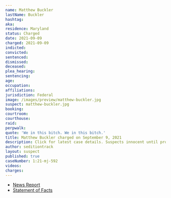 ```yaml
---
name: Matthew Buckler
lastName: Buckler
hashtag:
aka:
residence: Maryland
status: Charged
date: 2021-09-09
charged: 2021-09-09
indicted:
convicted:
sentenced:
dismissed:
deceased:
plea_hearing:
sentencing:
age:
occupation:
affiliations:
jurisdiction: Federal
image: /images/preview/matthew-buckler.jpg
suspect: matthew-buckler.jpg
booking:
courtroom:
courthouse:
raid:
perpwalk:
quote: 'We in this bitch. We in this bitch.'
title: Matthew Buckler charged on September 9, 2021
description: Click for latest case details. Suspects innocent until proven guilty.
author: seditiontrack
layout: suspect
published: true
caseNumber: 1:21-mj-592
videos:
charges:
---
```

- [News Report](https://www.newsweek.com/alleged-capitol-rioter-caught-snapchat-maps-after-tipster-sent-screenshots-fbi-1631259)
- [Statement of Facts](https://www.justice.gov/usao-dc/case-multi-defendant/file/1434576/download)
